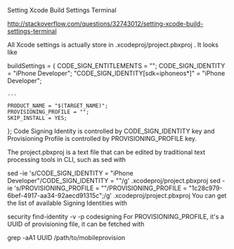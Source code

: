 Setting Xcode Build Settings Terminal

http://stackoverflow.com/questions/32743012/setting-xcode-build-settings-terminal

All Xcode settings is actually store in <project-name>.xcodeproj/project.pbxproj . It looks like

buildSettings = {
    CODE_SIGN_ENTITLEMENTS = "";
    CODE_SIGN_IDENTITY = "iPhone Developer";
    "CODE_SIGN_IDENTITY[sdk=iphoneos*]" = "iPhone Developer";

    ...

    PRODUCT_NAME = "$(TARGET_NAME)";
    PROVISIONING_PROFILE = "";
    SKIP_INSTALL = YES;
};
Code Signing Identity is controlled by CODE_SIGN_IDENTITY key and Provisioning Profile is controlled by PROVISIONING_PROFILE key.

The project.pbxproj is a text file that can be edited by traditional text processing tools in CLI, such as sed with

sed -ie 's/CODE_SIGN_IDENTITY = "iPhone Developer"/CODE_SIGN_IDENTITY = ""/g' <project-name>.xcodeproj/project.pbxproj
sed -ie 's/PROVISIONING_PROFILE = ""/PROVISIONING_PROFILE = "1c28c979-6bef-4917-aa34-92aecd91315c";/g' <project-name>.xcodeproj/project.pbxproj
You can get the list of available Signing Identities with

security find-identity -v -p codesigning
For PROVISIONING_PROFILE, it's a UUID of provisioning file, it can be fetched with

grep -aA1 UUID /path/to/mobileprovision